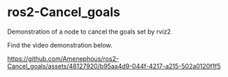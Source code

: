 # ros2-Cancel_goals
Demonstration of a node to cancel the goals set by rviz2

Find the video demonstration below.


https://github.com/Amenephous/ros2-Cancel_goals/assets/48127920/b95aa4d9-044f-4217-a215-502a0120f1f5

